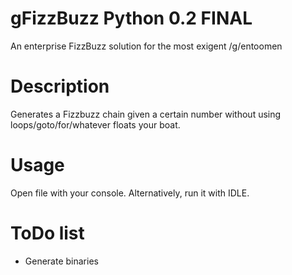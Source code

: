 gFizzBuzz Python 0.2 FINAL
=========

An enterprise FizzBuzz solution for the most exigent /g/entoomen

Description
=========
Generates a Fizzbuzz chain given a certain number without using loops/goto/for/whatever floats your boat.

Usage
=========
Open file with your console. Alternatively, run it with IDLE.

ToDo list
=========
- Generate binaries
